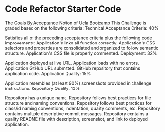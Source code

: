 # Code Refactor Starter Code
The Goals By Acceptance Notion of Ucla Bootcamp 
This Challenge is graded based on the following criteria:
Technical Acceptance Criteria: 40%

Satisfies all of the preceding acceptance criteria plus the following code improvements:
Application's links all function correctly.
Application's CSS selectors and properties are consolidated and organized to follow semantic structure.
Application's CSS file is properly commented.
Deployment: 32%

Application deployed at live URL.
Application loads with no errors.
Application GitHub URL submitted.
GitHub repository that contains application code.
Application Quality: 15%

Application resembles (at least 90%) screenshots provided in challenge instructions.
Repository Quality: 13%

Repository has a unique name.
Repository follows best practices for file structure and naming conventions.
Repository follows best practices for class/id naming conventions, indentation, quality comments, etc.
Repository contains multiple descriptive commit messages.
Repository contains a quality README file with description, screenshot, and link to deployed application.
